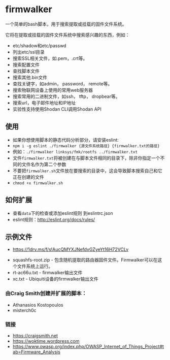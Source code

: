 # firmwalker
一个简单的bash脚本，用于搜索提取或挂载的固件文件系统。

它将在提取或挂载的固件文件系统中搜索感兴趣的东西，例如：

* etc/shadow和etc/passwd
* 列出etc/ssl目录
* 搜索SSL相关文件，如.pem，.crt等。
* 搜索配置文件
* 查找脚本文件
* 搜索其他.bin文件
* 查找关键字，如admin， password， remote等。
* 搜索物联网设备上使用的常用web服务器
* 搜索常用的二进制文件，如ssh， tftp， dropbear等。
* 搜索url，电子邮件地址和IP地址
* 实验性支持使用Shodan CLI调用Shodan API

## 使用
* 如果你想使用脚本的静态代码分析部分，请安装eslint:
* `npm i -g eslint ./firmwalker {源文件系统路径} {firmwalker.txt的路径}`
* 例如：`./firmwalker linksys/fmk/rootfs ../firmwalker.txt`
* 文件`firmwalker.txt`将被创建在与脚本文件相同的目录下，除非你指定一个不同的文件名作为第二个参数
* 不要把`firmwalker.sh`文件放在要搜索的目录中，这会导致脚本搜索自己和它正在创建的文件
* `chmod +x firmwalker.sh`

## 如何扩展
* 查看`data`下的检查或添加eslint规则 到eslintrc.json
* eslint规则：http://eslint.org/docs/rules/

## 示例文件
- https://1drv.ms/f/s!AucQMYXJNefdvGZyeYt16H72VCLv
* squashfs-root.zip - 包含随机提取的路由器固件文件。Firmwalker可以在这个文件系统上运行。
* rt-ac66u.txt - firmwalker输出文件
* xc.txt - Ubiquiti设备的firmwalker输出文件

### 由Craig Smith创建并扩展的脚本：
* Athanasios Kostopoulos
* misterch0c

### 链接
* https://craigsmith.net
* https://woktime.wordpress.com
* https://www.owasp.org/index.php/OWASP_Internet_of_Things_Project#tab=Firmware_Analysis